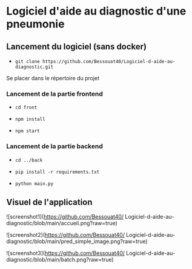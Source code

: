 # Logiciel d'aide au diagnostic d'une pneumonie

## Lancement du logiciel (sans docker)

* `git clone https://github.com/Bessouat40/Logiciel-d-aide-au-diagnostic.git`

Se placer dans le répertoire du projet

### Lancement de la partie frontend

* `cd front`

* `npm install`

* `npm start`

### Lancement de la partie backend

* `cd ../back`

* `pip install -r requirements.txt`

* `python main.py`


## Visuel de l'application

![screenshot1](https://github.com/Bessouat40/ Logiciel-d-aide-au-diagnostic/blob/main/accueil.png?raw=true)

![screenshot2](https://github.com/Bessouat40/ Logiciel-d-aide-au-diagnostic/blob/main/pred_simple_image.png?raw=true)

![screenshot3](https://github.com/Bessouat40/ Logiciel-d-aide-au-diagnostic/blob/main/batch.png?raw=true)
